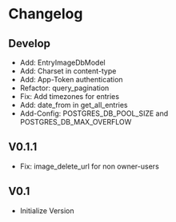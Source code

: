 # Changelog

## Develop
- Add: EntryImageDbModel
- Add: Charset in content-type
- Add: App-Token authentication
- Refactor: query_pagination
- Fix: Add timezones for entries
- Add: date_from in get_all_entries
- Add-Config: POSTGRES_DB_POOL_SIZE and POSTGRES_DB_MAX_OVERFLOW

## V0.1.1
- Fix: image_delete_url for non owner-users

## V0.1
- Initialize Version
